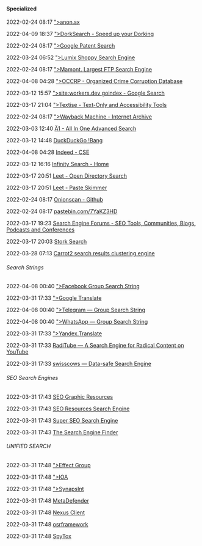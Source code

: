 ####  Specialized

2022-02-24 08:17 [&quot;&gt;anon.sx](https://anon.sx/)

2022-04-09 18:37 [&quot;&gt;DorkSearch - Speed up your Dorking](https://dorksearch.com/)

2022-02-24 08:17 [&quot;&gt;Google Patent Search](https://www.google.com/webhp?tbm=pts)

2022-03-24 06:52 [&quot;&gt;Lumix Shoppy Search Engine](https://lumix.live/)

2022-02-24 08:17 [&quot;&gt;Mamont. Largest FTP Search Engine](https://www.mmnt.ru/int/)

2022-04-08 04:28 [&quot;&gt;OCCRP - Organized Crime Corruption Database](https://data.occrp.org/)

2022-03-12 15:57 [&quot;&gt;site:workers.dev goindex - Google Search](https://www.google.com/search?lr=lang_en&q=site%3Aworkers.dev+goindex)

2022-03-17 21:04 [&quot;&gt;Textise - Text-Only and Accessibility Tools](https://www.textise.net/)

2022-02-24 08:17 [&quot;&gt;Wayback Machine - Internet Archive](https://archive.org/web/web.php)

2022-03-03 12:40 [Ä1 - All In One Advanced Search](https://xn--1-zfa.com/)

2022-03-12 14:48 [DuckDuckGo !Bang](https://duckduckgo.com/bang)

2022-04-08 04:28 [Indeed - CSE](https://cse.google.com/cse?cx=012951739560700154499%3Awq3e6dpqvt4)

2022-03-12 16:16 [Infinity Search - Home](https://infinitysearch.co/)

2022-03-17 20:51 [Leet - Open Directory Search](https://sites.google.com/view/l33tech/tools/ods)

2022-03-17 20:51 [Leet - Paste Skimmer](https://sites.google.com/view/l33tech/tools/pasteskimmer)

2022-02-24 08:17 [Onionscan - Github](https://github.com/s-rah/onionscan)

2022-02-24 08:17 [pastebin.com/7YaKZ3HD](https://pastebin.com/7YaKZ3HD)

2022-03-17 19:23 [Search Engine Forums - SEO Tools, Communities, Blogs, Podcasts and Conferences](https://www.searchengineforums.com/)

2022-03-17 20:03 [Stork Search](https://stork-search.net/)

2022-03-28 07:13 [Carrot2 search results clustering engine](https://search.carrot2.org/#/search/web)

######  Search Strings

2022-04-08 00:40 [&quot;&gt;Facebook Group Search String](https://www.google.com/search?client=firefox-b-1-d&q=site%3Afacebook.com%2Fgroups+%22key+terms%22)

2022-03-31 17:33 [&quot;&gt;Google Translate](https://translate.google.com/)

2022-04-08 00:40 [&quot;&gt;Telegram — Group Search String](https://www.google.com/search?aqs=chrome..69i57.5132j0j7&ie=UTF-8&oq=t.me+%22KEY+TERM+HERE%22&q=t.me+%22KEY+TERM+HERE%22&rlz=1C1VDKB_en-GBAU950AU950&sourceid=chrome)

2022-04-08 00:40 [&quot;&gt;WhatsApp — Group Search String](https://www.google.com/search?ei=rW4dYqiKM42YrwTm_JvgCA&gs_lcp=Cgdnd3Mtd2l6EAM6BwgjELADECc6BwgAEEcQsAM6BwgAELADEENKBAhBGABKBAhGGABQ9gNY9gNg4A9oA3ABeACAAYkBiAGJAZIBAzAuMZgBAKABAqABAcgBCsABAQ&oq=intext%3A%22https%3A%2F%2Fchat.whatsapp.com%2Finvite%2F%22+intitle%3A%22Your+Search+For+Company%2FSubject%2FWhatever%22&q=intext%3A%22https%3A%2F%2Fchat.whatsapp.com%2Finvite%2F%22+intitle%3A%22Your+Search+For+Company%2FSubject%2FWhatever%22&rlz=1C1VDKB_en-GBAU950AU950&sclient=gws-wiz&sxsrf=APq-WBvIyrb9TwQ0X6ar_mMlMgitpV7fGw%3A1646096045845&uact=5&ved=0ahUKEwjolNDQ2aP2AhUNzIsKHWb-BowQ4dUDCA4)

2022-03-31 17:33 [&quot;&gt;Yandex.Translate](https://translate.yandex.com/)

2022-03-31 17:33 [RadiTube — A Search Engine for Radical Content on YouTube](https://tool.raditube.com/)

2022-03-31 17:33 [swisscows — Data-safe Search Engine](https://swisscows.com/)



######  SEO Search Engines

2022-03-31 17:43 [SEO Graphic Resources](https://cse.google.com/cse?cx=006290531980334157382%3A3x8i6ydquuc)

2022-03-31 17:43 [SEO Resources Search Engine](https://cse.google.com/cse?cx=005797772976587943970%3Ai7q6z1kjm1w)

2022-03-31 17:43 [Super SEO Search Engine](https://cse.google.com/cse?cx=005797772976587943970%3Addxth6fexqw)

2022-03-31 17:43 [The Search Engine Finder](https://cse.google.com/cse?cx=013991603413798772546%3Acsa-hd4a4dk)



######  UNIFIED SEARCH

2022-03-31 17:48 [&quot;&gt;Effect Group](https://effectgroup.io/)

2022-03-31 17:48 [&quot;&gt;IOA](https://www.io-archive.org/)

2022-03-31 17:48 [&quot;&gt;SynapsInt](https://synapsint.com/)

2022-03-31 17:48 [MetaDefender](https://metadefender.opswat.com/)

2022-03-31 17:48 [Nexus Client](https://github.com/AccentuSoft/LinkScope_Client)

2022-03-31 17:48 [osrframework](https://pypi.org/project/osrframework/)

2022-03-31 17:48 [SpyTox](https://www.spytox.com/)



